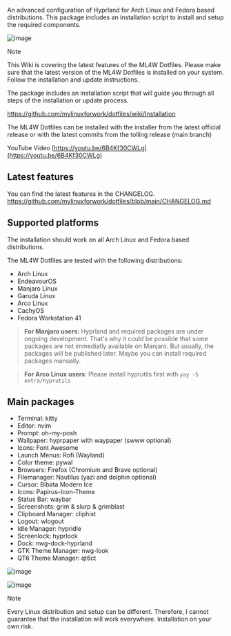 An advanced configuration of Hyprland for Arch Linux and Fedora based distributions. This package includes an installation script to install and setup the required components.

![image](/overview.png)

> [!NOTE]
> This Wiki is covering the latest features of the ML4W Dotfiles. Please make sure that the latest version of the ML4W Dotfiles is installed on your system. Follow the installation and update instructions.

The package includes an installation script that will guide you through all steps of the installation or update process.

https://github.com/mylinuxforwork/dotfiles/wiki/Installation

The ML4W Dotfiles can be installed with the installer from the latest official release or with the latest commits from the tolling release (main branch)

YouTube Video [https://youtu.be/6B4Kf30CWLg](https://youtu.be/6B4Kf30CWLg)

## Latest features

You can find the latest features in the CHANGELOG.
https://github.com/mylinuxforwork/dotfiles/blob/main/CHANGELOG.md

## Supported platforms

The installation should work on all Arch Linux and Fedora based distributions.

The ML4W Dotfiles are tested with the following distributions:

- Arch Linux
- EndeavourOS
- Manjaro Linux
- Garuda Linux
- Arco Linux
- CachyOS
- Fedora Workstation 41

> **For Manjaro users:** Hyprland and required packages are under ongoing development. That's why it could be possible that some packages are not immediatly available on Manjaro. But usually, the packages will be published later. Maybe you can install required packages manually.

> **For Arco Linux users**: Please install hyprutils first with `yay -S extra/hyprutils`

## Main packages

- Terminal: kitty
- Editor: nvim
- Prompt: oh-my-posh
- Wallpaper: hyprpaper with waypaper (swww optional)
- Icons: Font Awesome
- Launch Menus: Rofi (Wayland)
- Color theme: pywal
- Browsers: Firefox (Chromium and Brave optional)
- Filemanager: Nautilus (yazi and dolphin optional)
- Cursor: Bibata Modern Ice
- Icons: Papirus-Icon-Theme
- Status Bar: waybar
- Screenshots: grim & slurp & grimblast
- Clipboard Manager: cliphist
- Logout: wlogout 
- Idle Manager: hypridle
- Screenlock: hyprlock
- Dock: nwg-dock-hyprland
- GTK Theme Manager: nwg-look
- QT6 Theme Manager: qt6ct

![image](/overview-2.png)

![image](/overview-3.png)

> [!NOTE]
> Every Linux distribution and setup can be different. Therefore, I cannot guarantee that the installation will work everywhere. Installation on your own risk.

